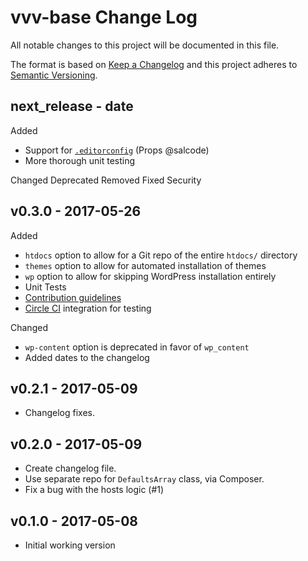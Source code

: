 # vvv-base Change Log

All notable changes to this project will be documented in this file.

The format is based on [Keep a Changelog](http://keepachangelog.com/) and this project adheres to [Semantic Versioning](http://semver.org/).

## next_release - date

Added
* Support for [`.editorconfig`](http://editorconfig.org) (Props @salcode)
* More thorough unit testing

Changed
Deprecated
Removed
Fixed
Security

## v0.3.0 - 2017-05-26

Added
* `htdocs` option to allow for a Git repo of the entire `htdocs/` directory
* `themes` option to allow for automated installation of themes
* `wp` option to allow for skipping WordPress installation entirely
* Unit Tests
* [Contribution guidelines](https://github.com/JPry/vvv-base/blob/develop/.github/CONTRIBUTING.md)
* [Circle CI](https://circleci.com/gh/JPry/vvv-base) integration for testing

Changed
* `wp-content` option is deprecated in favor of `wp_content`
* Added dates to the changelog

## v0.2.1 - 2017-05-09

* Changelog fixes.

## v0.2.0 - 2017-05-09

* Create changelog file.
* Use separate repo for `DefaultsArray` class, via Composer.
* Fix a bug with the hosts logic (#1)

## v0.1.0 - 2017-05-08

* Initial working version
